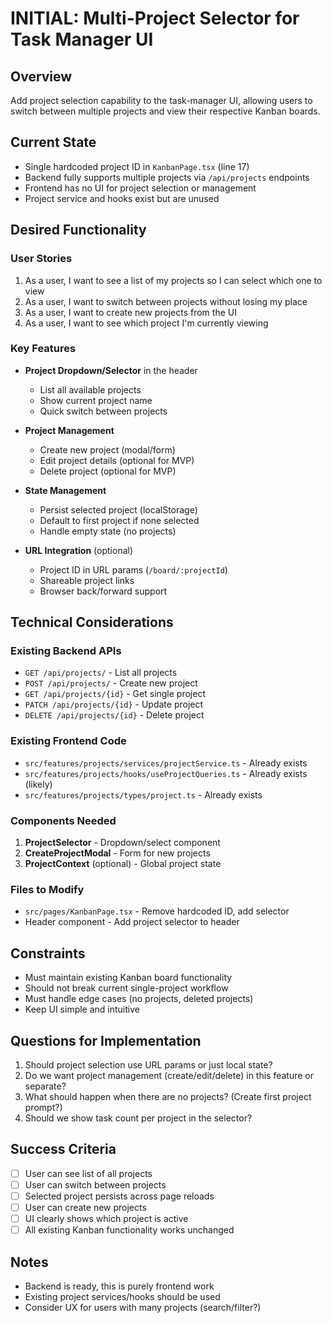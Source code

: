 # INITIAL: Multi-Project Selector for Task Manager UI

## Overview
Add project selection capability to the task-manager UI, allowing users to switch between multiple projects and view their respective Kanban boards.

## Current State
- Single hardcoded project ID in `KanbanPage.tsx` (line 17)
- Backend fully supports multiple projects via `/api/projects` endpoints
- Frontend has no UI for project selection or management
- Project service and hooks exist but are unused

## Desired Functionality

### User Stories
1. As a user, I want to see a list of my projects so I can select which one to view
2. As a user, I want to switch between projects without losing my place
3. As a user, I want to create new projects from the UI
4. As a user, I want to see which project I'm currently viewing

### Key Features
- **Project Dropdown/Selector** in the header
  - List all available projects
  - Show current project name
  - Quick switch between projects

- **Project Management**
  - Create new project (modal/form)
  - Edit project details (optional for MVP)
  - Delete project (optional for MVP)

- **State Management**
  - Persist selected project (localStorage)
  - Default to first project if none selected
  - Handle empty state (no projects)

- **URL Integration** (optional)
  - Project ID in URL params (`/board/:projectId`)
  - Shareable project links
  - Browser back/forward support

## Technical Considerations

### Existing Backend APIs
- `GET /api/projects/` - List all projects
- `POST /api/projects/` - Create new project
- `GET /api/projects/{id}` - Get single project
- `PATCH /api/projects/{id}` - Update project
- `DELETE /api/projects/{id}` - Delete project

### Existing Frontend Code
- `src/features/projects/services/projectService.ts` - Already exists
- `src/features/projects/hooks/useProjectQueries.ts` - Already exists (likely)
- `src/features/projects/types/project.ts` - Already exists

### Components Needed
1. **ProjectSelector** - Dropdown/select component
2. **CreateProjectModal** - Form for new projects
3. **ProjectContext** (optional) - Global project state

### Files to Modify
- `src/pages/KanbanPage.tsx` - Remove hardcoded ID, add selector
- Header component - Add project selector to header

## Constraints
- Must maintain existing Kanban board functionality
- Should not break current single-project workflow
- Must handle edge cases (no projects, deleted projects)
- Keep UI simple and intuitive

## Questions for Implementation
1. Should project selection use URL params or just local state?
2. Do we want project management (create/edit/delete) in this feature or separate?
3. What should happen when there are no projects? (Create first project prompt?)
4. Should we show task count per project in the selector?

## Success Criteria
- [ ] User can see list of all projects
- [ ] User can switch between projects
- [ ] Selected project persists across page reloads
- [ ] User can create new projects
- [ ] UI clearly shows which project is active
- [ ] All existing Kanban functionality works unchanged

## Notes
- Backend is ready, this is purely frontend work
- Existing project services/hooks should be used
- Consider UX for users with many projects (search/filter?)
